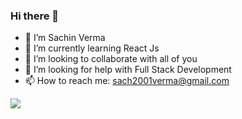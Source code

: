 ### Hi there 👋
- 🔭 I’m Sachin Verma
- 🌱 I’m currently learning React Js
- 👯 I’m looking to collaborate with all of you
- 🤔 I’m looking for help with Full Stack Development
- 📫 How to reach me: sach2001verma@gmail.com

 <img src="https://github-readme-stats.vercel.app/api?username=sachincpu&&show_icons=true&title_color=ffffff&icon_color=bb2acf&text_color=daf7dc&bg_color=151515">
